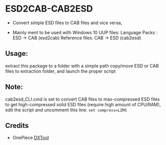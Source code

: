 # ESD2CAB-CAB2ESD

* Convert simple ESD files to CAB files and vice versa,

* Mainly ment to be used with Windows 10 UUP files:
Language Packs : ESD -> CAB (esd2cab)
Reference files: CAB -> ESD (cab2esd)

## Usage:
extract this package to a folder with a simple path
copy/move ESD or CAB files to extraction folder, and launch the proper script

## Note:
cab2esd_CLI.cmd is set to convert CAB files to max-compressed ESD files
to get high-compressed solid ESD files (require high amount of CPU/RAM), edit the script and uncomment this line:
`set compress=LZMS`

## Credits

* OnePiece [DXTool](https://ryanvm.net/forum/viewtopic.php?f=7&t=9945)
